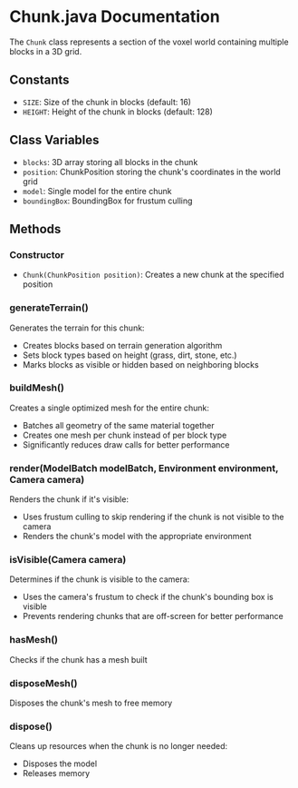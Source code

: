# Chunk.java Documentation

The `Chunk` class represents a section of the voxel world containing multiple blocks in a 3D grid.

## Constants
- `SIZE`: Size of the chunk in blocks (default: 16)
- `HEIGHT`: Height of the chunk in blocks (default: 128)

## Class Variables
- `blocks`: 3D array storing all blocks in the chunk
- `position`: ChunkPosition storing the chunk's coordinates in the world grid
- `model`: Single model for the entire chunk
- `boundingBox`: BoundingBox for frustum culling

## Methods

### Constructor
- `Chunk(ChunkPosition position)`: Creates a new chunk at the specified position

### generateTerrain()
Generates the terrain for this chunk:
- Creates blocks based on terrain generation algorithm
- Sets block types based on height (grass, dirt, stone, etc.)
- Marks blocks as visible or hidden based on neighboring blocks

### buildMesh()
Creates a single optimized mesh for the entire chunk:
- Batches all geometry of the same material together
- Creates one mesh per chunk instead of per block type
- Significantly reduces draw calls for better performance

### render(ModelBatch modelBatch, Environment environment, Camera camera)
Renders the chunk if it's visible:
- Uses frustum culling to skip rendering if the chunk is not visible to the camera
- Renders the chunk's model with the appropriate environment

### isVisible(Camera camera)
Determines if the chunk is visible to the camera:
- Uses the camera's frustum to check if the chunk's bounding box is visible
- Prevents rendering chunks that are off-screen for better performance

### hasMesh()
Checks if the chunk has a mesh built

### disposeMesh()
Disposes the chunk's mesh to free memory

### dispose()
Cleans up resources when the chunk is no longer needed:
- Disposes the model
- Releases memory